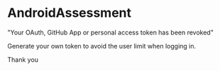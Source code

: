 # AndroidAssessment

"Your OAuth, GitHub App or personal access token has been revoked"

Generate your own token to avoid the user limit when logging in.

Thank you
